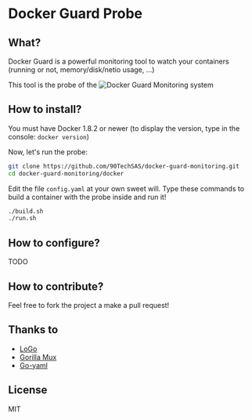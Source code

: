 # Docker Guard Probe

## What?

Docker Guard is a powerful monitoring tool to watch your containers (running or not, memory/disk/netio usage, ...)

This tool is the probe of the ![Docker Guard Monitoring system](https://github.com/90TechSAS/docker-guard-monitoring)

## How to install?

You must have Docker 1.8.2 or newer (to display the version, type in the console: ```docker version```)

Now, let's run the probe:

```bash
git clone https://github.com/90TechSAS/docker-guard-monitoring.git
cd docker-guard-monitoring/docker
```

Edit the file ```config.yaml``` at your own sweet will.
Type these commands to build a container with the probe inside and run it!

```bash
./build.sh
./run.sh
```

## How to configure?

TODO

## How to contribute?

Feel free to fork the project a make a pull request!

## Thanks to

* [LoGo](https://github.com/Nurza/LoGo)
* [Gorilla Mux](github.com/gorilla/mux)
* [Go-yaml](https://github.com/go-yaml/yaml)

## License

MIT
